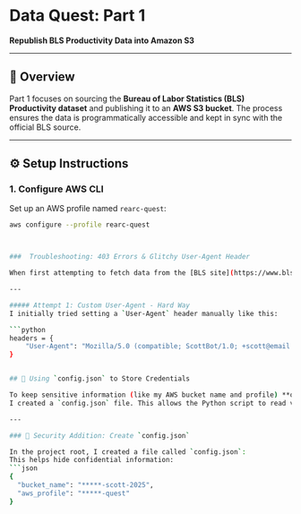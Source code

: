 # Data Quest: Part 1  
**Republish BLS Productivity Data into Amazon S3**

---

## 📌 Overview
Part 1 focuses on sourcing the **Bureau of Labor Statistics (BLS) Productivity dataset** and publishing it to an **AWS S3 bucket**. The process ensures the data is programmatically accessible and kept in sync with the official BLS source.

---

## ⚙️ Setup Instructions

### 1. Configure AWS CLI
Set up an AWS profile named `rearc-quest`:
```bash
aws configure --profile rearc-quest



###  Troubleshooting: 403 Errors & Glitchy User-Agent Header

When first attempting to fetch data from the [BLS site](https://www.bls.gov/), I ran into **403 Forbidden errors**. Based on BLS’s API access policy, requests must include a `User-Agent` header with valid contact info, or else automated traffic may be blocked.

---

##### Attempt 1: Custom User-Agent - Hard Way
I initially tried setting a `User-Agent` header manually like this:

```python
headers = {
    "User-Agent": "Mozilla/5.0 (compatible; ScottBot/1.0; +scott@email.com)"
}


## 🔐 Using `config.json` to Store Credentials

To keep sensitive information (like my AWS bucket name and profile) **out of the codebase**,  
I created a `config.json` file. This allows the Python script to read values dynamically without hardcoding them.

---

### 📂 Security Addition: Create `config.json`

In the project root, I created a file called `config.json`:
This helps hide confidential information:
```json
{
  "bucket_name": "*****-scott-2025",
  "aws_profile": "*****-quest"
}

